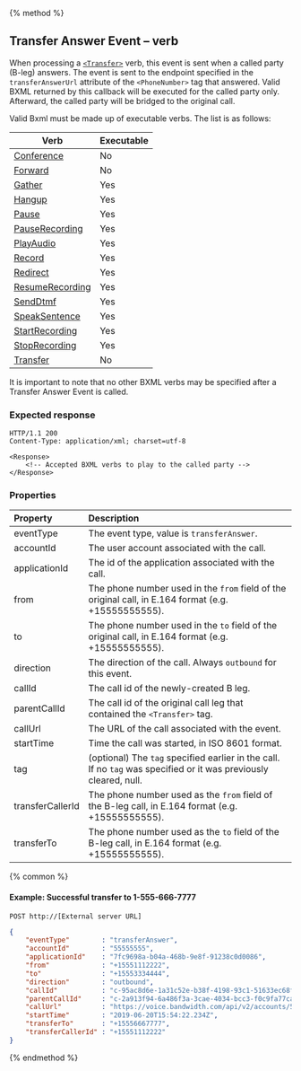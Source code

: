 {% method %}
##  Transfer Answer Event – <Transfer> verb
When processing a [`<Transfer>`](../verbs/transfer.md) verb, this event is sent when a called party (B-leg) answers.  The event is sent to
  the endpoint specified in the `transferAnswerUrl` attribute of the `<PhoneNumber>` tag that answered. Valid BXML returned by this callback will be
  executed for the called party only. Afterward, the called party will be bridged to the original
  call. 
  
  Valid Bxml must be made up of executable verbs. The list is as follows:

| Verb                                              | Executable    |
|---------------------------------------------------|---------------|
| [Conference](../verbs/conference.md)              | No            |
| [Forward](../verbs/forward.md)                    | No            |
| [Gather](../verbs/gather.md)                      | Yes           |
| [Hangup](../verbs/hangup.md)                      | Yes           |
| [Pause](../verbs/pause.md)                        | Yes           |
| [PauseRecording](../verbs/pauseRecording.md)      | Yes           |
| [PlayAudio](../verbs/playAudio.md)                | Yes           |
| [Record](../verbs/record.md)                      | Yes           |
| [Redirect](../verbs/redirect.md)                  | Yes           |
| [ResumeRecording](../verbs/resumeRecording.md)    | Yes           |
| [SendDtmf](../verbs/sendDtmf.md)                  | Yes           |
| [SpeakSentence](../verbs/speakSentence.md)        | Yes           |
| [StartRecording](../verbs/startRecording.md)      | Yes           |
| [StopRecording](../verbs/stopRecording.md)        | Yes           |
| [Transfer](../verbs/transfer.md)                  | No            |

It is important to note that no other BXML verbs may be specified after a Transfer Answer Event is called.

### Expected response
```http
HTTP/1.1 200
Content-Type: application/xml; charset=utf-8

<Response>
    <!-- Accepted BXML verbs to play to the called party -->
</Response>
```

### Properties
| Property         | Description                                                                                                       |
|:-----------------|:------------------------------------------------------------------------------------------------------------------|
| eventType        | The event type, value is `transferAnswer`.                                                                        |
| accountId        | The user account associated with the call.                                                                        |
| applicationId    | The id of the application associated with the call.                                                               |
| from             | The phone number used in the `from` field of the original call, in E.164 format (e.g. +15555555555).              |
| to               | The phone number used in the `to` field of the original call, in E.164 format (e.g. +15555555555).                |
| direction        | The direction of the call. Always `outbound` for this event.                                                      |
| callId           | The call id of the newly-created B leg.                                                                           |
| parentCallId     | The call id of the original call leg that contained the `<Transfer>` tag.                                         |
| callUrl          | The URL of the call associated with the event.                                                                    |
| startTime        | Time the call was started, in ISO 8601 format.                                                                    |
| tag              | (optional) The `tag` specified earlier in the call. If no `tag` was specified or it was previously cleared, null. |
| transferCallerId | The phone number used as the `from` field of the B-leg call, in E.164 format (e.g. +15555555555).                 |
| transferTo       | The phone number used as the `to` field of the B-leg call, in E.164 format (e.g. +15555555555).                   |

{% common %}

#### Example: Successful transfer to 1-555-666-7777

```
POST http://[External server URL]
```

```json
{
	"eventType"        : "transferAnswer",
	"accountId"        : "55555555",
	"applicationId"    : "7fc9698a-b04a-468b-9e8f-91238c0d0086",
	"from"             : "+15551112222",
	"to"               : "+15553334444",
	"direction"        : "outbound",
	"callId"           : "c-95ac8d6e-1a31c52e-b38f-4198-93c1-51633ec68f8d",
	"parentCallId"     : "c-2a913f94-6a486f3a-3cae-4034-bcc3-f0c9fa77ca2f",
	"callUrl"          : "https://voice.bandwidth.com/api/v2/accounts/55555555/calls/c-95ac8d6e-1a31c52e-b38f-4198-93c1-51633ec68f8d",
	"startTime"        : "2019-06-20T15:54:22.234Z",
	"transferTo"       : "+15556667777",
	"transferCallerId" : "+15551112222"
}
```

{% endmethod %}

